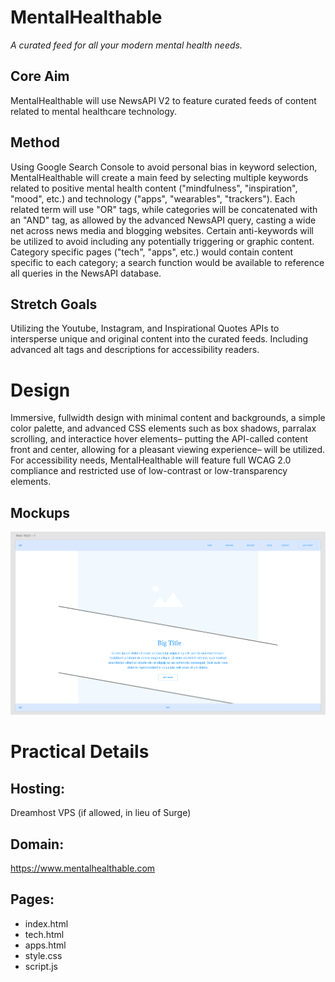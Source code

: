 <h1>MentalHealthable</h1>

<em>A curated feed for all your modern mental health needs.</em>
  
  <h2>Core Aim</h2>
  
  MentalHealthable will use NewsAPI V2 to feature curated feeds of content related to mental healthcare technology. 
  
  <h2>Method</h2>
  Using Google Search Console to avoid personal bias in keyword selection, MentalHealthable will create a main feed by selecting multiple keywords related to positive mental health content ("mindfulness", "inspiration", "mood", etc.) and technology ("apps", "wearables", "trackers"). Each related term will use "OR" tags, while categories will be concatenated with an "AND" tag, as allowed by the advanced NewsAPI query, casting a wide net across news media and blogging websites. Certain anti-keywords will be utilized to avoid including any potentially triggering or graphic content. Category specific pages ("tech", "apps", etc.) would contain content specific to each category; a search function would be available to reference all queries in the NewsAPI database.
  
  <h2>Stretch Goals</h2>
  Utilizing the Youtube, Instagram, and Inspirational Quotes APIs to intersperse unique and original content into the curated feeds. Including advanced alt tags and descriptions for accessibility readers. 

<br>

<h1>Design</h1>
  
  Immersive, fullwidth design with minimal content and backgrounds, a simple color palette, and advanced CSS elements such as box shadows, parralax scrolling, and interactice hover elements– putting the API-called content front and center, allowing for a pleasant viewing experience– will be utilized. For accessibility needs, MentalHealthable will feature full WCAG 2.0 compliance and restricted use of low-contrast or low-transparency elements.

  <h2>Mockups</h2>

  <img src="mockup-desktop.png">

<br>

<h1>Practical Details</h1>
  
  <h2>Hosting:</h2>
  
  Dreamhost VPS (if allowed, in lieu of Surge)
  
  <h2>Domain:</h2>
  
  https://www.mentalhealthable.com
  
  <h2>Pages:</h2>
  
  <ul>
  <li>index.html</li>
  <li>tech.html</li>
  <li>apps.html</li>
  <li>style.css</li>
  <li>script.js</li>
  </ul>
